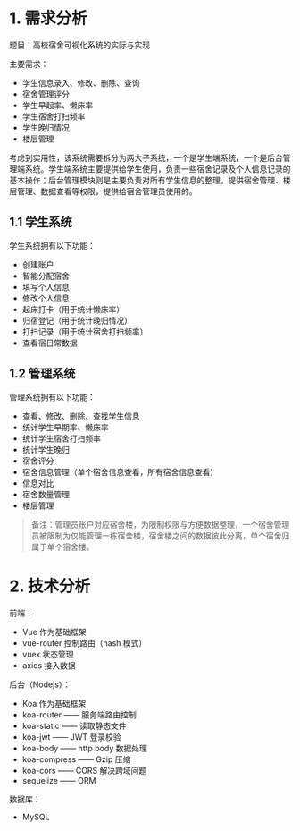 # 1. 需求分析

题目：高校宿舍可视化系统的实际与实现

主要需求：

- 学生信息录入、修改、删除、查询
- 宿舍管理评分
- 学生早起率、懒床率
- 学生宿舍打扫频率
- 学生晚归情况
- 楼层管理

考虑到实用性，该系统需要拆分为两大子系统，一个是学生端系统，一个是后台管理端系统。学生端系统主要提供给学生使用，负责一些宿舍记录及个人信息记录的基本操作；后台管理模块则是主要负责对所有学生信息的整理，提供宿舍管理、楼层管理、数据查看等权限，提供给宿舍管理员使用的。

## 1.1 学生系统

学生系统拥有以下功能：

- 创建账户
- 智能分配宿舍
- 填写个人信息
- 修改个人信息
- 起床打卡（用于统计懒床率）
- 归宿登记（用于统计晚归情况）
- 打扫记录（用于统计宿舍打扫频率）
- 查看宿日常数据

## 1.2 管理系统

管理系统拥有以下功能：

- 查看、修改、删除、查找学生信息
- 统计学生早期率、懒床率
- 统计学生宿舍打扫频率
- 统计学生晚归
- 宿舍评分
- 宿舍信息管理（单个宿舍信息查看，所有宿舍信息查看）
- 信息对比
- 宿舍数量管理
- 楼层管理

> 备注：管理员账户对应宿舍楼，为限制权限与方便数据整理，一个宿舍管理员被限制为仅能管理一栋宿舍楼，宿舍楼之间的数据彼此分离，单个宿舍归属于单个宿舍楼。



# 2. 技术分析

前端：

- Vue 作为基础框架
- vue-router 控制路由（hash 模式）
- vuex 状态管理
- axios 接入数据

后台（Nodejs）：

- Koa 作为基础框架
- koa-router —— 服务端路由控制
- koa-static —— 读取静态文件
- koa-jwt —— JWT 登录校验
- koa-body —— http body 数据处理
- koa-compress —— Gzip 压缩
- koa-cors —— CORS 解决跨域问题
- sequelize —— ORM

数据库：

- MySQL

